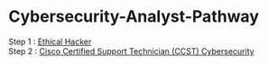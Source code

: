 # Cybersecurity-Analyst-Pathway
Step 1 : <a href="[https://skillsforall.com/career-path/cybersecurity?courseLang=en-US"> Ethical Hacker </a> <br/>
Step 2 : <a href="https://skillsforall.com/resources/ccst-cybersecurity?courseLang=en-US"> Cisco Certified Support Technician (CCST) Cybersecurity</a>
